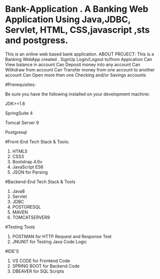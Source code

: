 # Bank-Application . A Banking Web Application Using Java,JDBC, Servlet, HTML, CSS,javascript ,sts and postgress.
This is an online web based bank application.
ABOUT PROJECT: This is a Banking WebApp created . SignUp Login/Logout to/from Appication Can View balance in account Can Deposit money into any account Can Withdraw from account Can Transfer money from one account to another account Can Open more then one Checking and/or Savings accounts


#Prerequisites:

Be sure you have the following installed on your development machine:

JDK>=1.8


SpringSuite 4


Tomcat Server 9


Postgresql

#Front-End Tech Stack & Tools:
1. HTML5
2. CSS3
3. Bootstrap 4.6v
4. JavaScript ES6
5. JSON for Parsing

#Backend-End Tech Stack & Tools
1. Java8
2. Servlet
3. JDBC
4. POSTGRESQL
5. MAVEN
6. TOMCATSERVER9

#Testing Tools
1. POSTMAN for HTTP Request and Response Test
2. JNUNIT for Testing Java Code Logic

#IDE'S
1. VS CODE for Frontend Code
2. SPRING BOOT for Backend Code
3. DBEAVER for SQL Scripts
